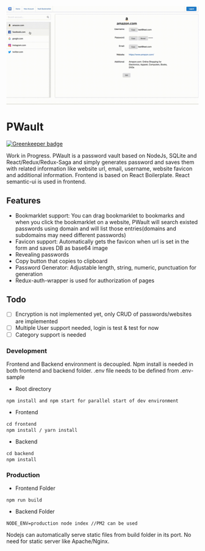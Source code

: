 ![](/.github/pwault.gif)

# PWault

[![Greenkeeper badge](https://badges.greenkeeper.io/hurkanyakay/pwault.svg)](https://greenkeeper.io/)

Work in Progress. PWault is a password vault based on NodeJs, SQLite and React/Redux/Redux-Saga and simply generates password and saves them with related information like website url, email, username, website favicon and additional information. Frontend is based on React Boilerplate. React semantic-ui is used in frontend.


## Features
 - Bookmarklet support: You can drag bookmarklet to bookmarks and when you click the bookmarklet on a website, PWault will search existed passwords using domain and will list those entries(domains and subdomains may need different passwords)
 - Favicon support: Automatically gets the favicon when url is set in the form and saves DB as base64 image
 - Revealing passwords
 - Copy button that copies to clipboard
 - Password Generator: Adjustable length, string, numeric, punctuation for generation
 - Redux-auth-wrapper is used for authorization of pages

## Todo
 - [ ] Encryption is not implemented yet, only CRUD of passwords/websites are implemented
 - [ ] Multiple User support needed, login is test & test for now
 - [ ] Category support is needed

### Development
Frontend and Backend environment is decoupled. Npm install is needed in both frontend and backend folder. .env file needs to be defined from .env-sample

 - Root directory

```
npm install and npm start for parallel start of dev environment
```

 - Frontend

```
cd frontend 
npm install / yarn install
```

 - Backend

```
cd backend 
npm install
```

### Production
 - Frontend Folder
```
npm run build
```
 - Backend Folder

```
NODE_ENV=production node index //PM2 can be used
```

Nodejs can automatically serve static files from build folder in its port. No need for static server like Apache/Nginx.

